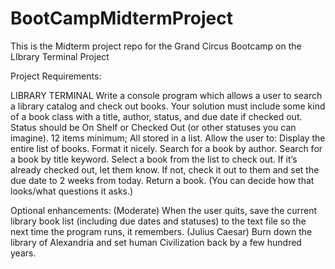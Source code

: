 # BootCampMidtermProject
This is the Midterm project repo for the Grand Circus Bootcamp on the LIbrary Terminal Project

Project Requirements: 

LIBRARY TERMINAL
Write a console program which allows a user to search a library catalog and check out books.
Your solution must include some kind of a book class with a title, author, status, and due date if checked out.
Status should be On Shelf or Checked Out (or other statuses you can imagine). 
12 items minimum; All stored in a list.
Allow the user to:
Display the entire list of books.  Format it nicely.
Search for a book by author.
Search for a book by title keyword.
Select a book from the list to check out.
If it’s already checked out, let them know.
If not, check it out to them and set the due date to 2 weeks from today.
Return a book.  (You can decide how that looks/what questions it asks.)

Optional enhancements:
(Moderate) When the user quits, save the current library book list (including due dates and statuses) to the text file so the next time the program runs, it remembers.
(Julius Caesar) Burn down the library of Alexandria and set human Civilization back by a few hundred years. 
